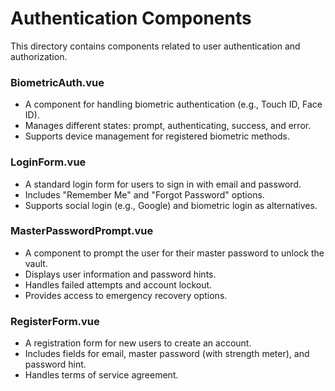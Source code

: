 # Authentication Components

This directory contains components related to user authentication and
authorization.

### BiometricAuth.vue

- A component for handling biometric authentication (e.g., Touch ID, Face ID).
- Manages different states: prompt, authenticating, success, and error.
- Supports device management for registered biometric methods.

### LoginForm.vue

- A standard login form for users to sign in with email and password.
- Includes "Remember Me" and "Forgot Password" options.
- Supports social login (e.g., Google) and biometric login as alternatives.

### MasterPasswordPrompt.vue

- A component to prompt the user for their master password to unlock the vault.
- Displays user information and password hints.
- Handles failed attempts and account lockout.
- Provides access to emergency recovery options.

### RegisterForm.vue

- A registration form for new users to create an account.
- Includes fields for email, master password (with strength meter), and password
  hint.
- Handles terms of service agreement.
